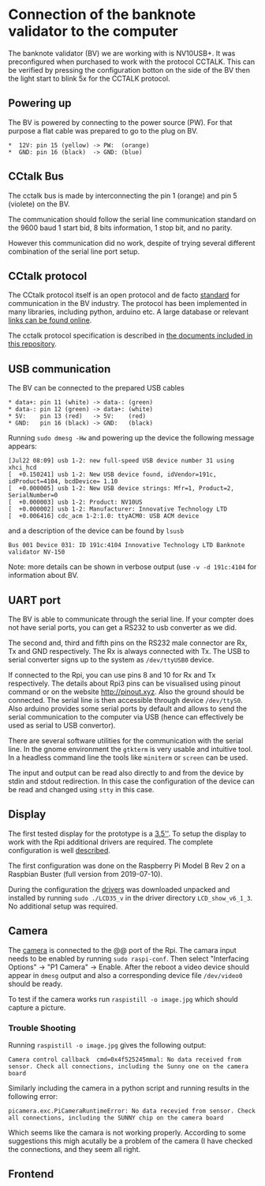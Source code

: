# Connection of the banknote validator to the computer

The banknote validator (BV) we are working with is NV10USB+. It was
preconfigured when purchased to work with the protocol CCTALK. This
can be verified by pressing the configuration botton on the side of
the BV then the light start to blink 5x for the CCTALK protocol.

## Powering up

The BV is powered by connecting to the power source (PW). For that
purpose a flat cable was prepared to go to the plug on BV.
	
	*  12V: pin 15 (yellow) -> PW:  (orange)
	*  GND: pin 16 (black)  -> GND: (blue)

## CCtalk Bus

The cctalk bus is made by interconnecting the pin 1 (orange) and
pin 5 (violete) on the BV.

The communication should follow the serial line communication standard
on the 9600 baud 1 start bid, 8 bits information, 1 stop bit, and no
parity.

However this communication did no work, despite of trying several
different combination of the serial line port setup.

## CCtalk protocol

The CCtalk protocol itself is an open protocol and de facto
[standard][cctalk1] for communication in the BV industry. The protocol
has been implemented in many libraries, including python, arduino
etc. A large database or relevant [links can be found online][links].

The cctalk protocol specification is described in [the documents
included in this repository][cctalk2].

## USB communication

The BV can be connected to the prepared USB cables

	* data+: pin 11 (white) -> data-: (green)
	* data-: pin 12 (green) -> data+: (white)
	* 5V:    pin 13 (red)   -> 5V:    (red)
	* GND:   pin 16 (black) -> GND:   (black)

Running `sudo dmesg -Hw` and powering up the device the following message appears:
```
[Jul22 08:09] usb 1-2: new full-speed USB device number 31 using xhci_hcd
[  +0.150241] usb 1-2: New USB device found, idVendor=191c, idProduct=4104, bcdDevice= 1.10
[  +0.000005] usb 1-2: New USB device strings: Mfr=1, Product=2, SerialNumber=0
[  +0.000003] usb 1-2: Product: NV10US
[  +0.000002] usb 1-2: Manufacturer: Innovative Technology LTD
[  +0.006416] cdc_acm 1-2:1.0: ttyACM0: USB ACM device
```

and a description of the device can be found by `lsusb`
```
Bus 001 Device 031: ID 191c:4104 Innovative Technology LTD Banknote validator NV-150
```

Note: more details can be shown in verbose output (use `-v -d 191c:4104`
for information about BV.

## UART port

The BV is able to communicate through the serial line. If your compter
does not have serial ports, you can get a RS232 to usb converter as we
did. 

The second and, third and fifth pins on the RS232 male connector are
Rx, Tx and GND respectively. The Rx is always connected with Tx. The
USB to serial converter signs up to the system as `/dev/ttyUSB0`
device.

If connected to the Rpi, you can use pins 8 and 10 for Rx and Tx
respectively. The details about Rpi3 pins can be visualised using
pinout command or on the website http://pinout.xyz. Also the ground
should be connected. The serial line is then accessible through device
`/dev/ttyS0`. Also arduino provides some serial ports by default and
allows to send the serial communication to the computer via USB (hence
can effectively be used as serial to USB convertor).

There are several software utilities for the communication with the
serial line. In the gnome environment the `gtkterm` is very usable and
intuitive tool. In a headless command line the tools like `miniterm`
or `screen` can be used.

The input and output can be read also directly to and from the device
by stdin and stdout redirection. In this case the configuration of the
device can be read and changed using `stty` in this case.

## Display 

The first tested display for the prototype is a [3.5''][display3]. To
setup the display to work with the Rpi additional drivers are
required. The complete configuration is well [described][dis3conf].

The first configuration was done on the Raspberry Pi Model B Rev 2 on
a Raspbian Buster (full version from 2019-07-10).

During the configuration the [drivers][disDrive] was downloaded
unpacked and installed by running `sudo ./LCD35_v` in the driver
directory `LCD_show_v6_1_3`. No additional setup was required.

## Camera

The [camera][camera] is connected to the @@ port of the Rpi. The
camara input needs to be enabled by running `sudo raspi-conf`.  Then
select "Interfacing Options" -> "P1 Camera" -> Enable. After the
reboot a video device should appear in `dmesg` output and also a
corresponding device file `/dev/video0` should be ready.

To test if the camera works run `raspistill -o image.jpg` which should
capture a picture.

### Trouble Shooting

Running `raspistill -o image.jpg` gives the following output:
```
Camera control callback  cmd=0x4f525245mmal: No data received from sensor. Check all connections, including the Sunny one on the camera board
```

Similarly including the camera in a python script and running results
in the following error:

```
picamera.exc.PiCameraRuntimeError: No data recevied from sensor. Check all connections, including the SUNNY chip on the camera board
```

Which seems like the camara is not working properly. According to some
suggestions this migh acutally be a problem of the camera (I have
checked the connections, and they seem all right.


## Frontend


[links]:   https://cctalktutorial.wordpress.com/usefull-cctalk-links/
[tty]:     https://unix.stackexchange.com/questions/117037/how-to-send-data-to-a-serial-port-and-see-any-answer
[manual]:  resources/NV10manual.pdf
[cctalk1]: resources/cctalkpart1v4-7.pdf
[cctalk2]: resources/cctalkpart2v4-7.pdf
[cctalk3]: resources/cctalkpart3v4-7.pdf
[cctalk4]: resources/cctalkpart4v4-7.pdf


[display3]: https://www.gme.cz/raspberry-dotykovy-3-5-tft-lcd-shield-320-x-480-spi-product-38590
[display5]: https://www.gme.cz/raspberry-5-palcovy-800x480-dotykovy-lcd-displej-hdmi
[display7]: https://www.alza.cz/raspberry-pii-touch-display-7-d4268133.htm?o=11#discussionPosts

[dis3Conf]: resources/dsh.775-107.1.pdf
[disRpi]:   http://en.kedei.net/raspberry/raspberry.html
[disDrive]: http://en.kedei.net/raspberry/v6_1/LCD_show_v6_1_3.tar.gz

[camera]: https://www.gme.cz/raspberry-pi-camera-board-5mpx

